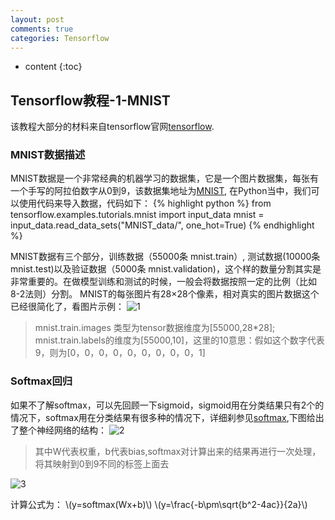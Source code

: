```yaml
---
layout: post
comments: true
categories: Tensorflow
---
```

* content
{:toc}

## Tensorflow教程-1-MNIST

该教程大部分的材料来自tensorflow官网[tensorflow](https://www.tensorflow.org).

### MNIST数据描述

MNIST数据是一个非常经典的机器学习的数据集，它是一个图片数据集，每张有一个手写的阿拉伯数字从0到9，该数据集地址为[MNIST](http://yann.lecun.com/exdb/mnist/), 在Python当中，我们可以使用代码来导入数据，代码如下：
{% highlight python %}
from tensorflow.examples.tutorials.mnist import input_data
mnist = input_data.read_data_sets("MNIST_data/", one_hot=True)
{% endhighlight %} 

MNIST数据有三个部分，训练数据（55000条 mnist.train）, 测试数据(10000条 mnist.test)以及验证数据（5000条 mnist.validation)，这个样的数量分割其实是非常重要的。在做模型训练和测试的时候，一般会将数据按照一定的比例（比如8-2法则）分割。
MNIST的每张图片有28×28个像素，相对真实的图片数据这个已经很简化了，看图片示例：
![1](https://www.tensorflow.org/versions/r0.12/images/MNIST-Matrix.png)
> mnist.train.images 类型为tensor数据维度为[55000,28*28]; mnist.train.labels的维度为[55000,10]，这里的10意思：假如这个数字代表9，则为[0，0，0，0，0，0，0，0，0，1]

### Softmax回归
如果不了解softmax，可以先回顾一下sigmoid，sigmoid用在分类结果只有2个的情况下，softmax用在分类结果有很多种的情况下，详细刹参见[softmax](http://ufldl.stanford.edu/wiki/index.php/Softmax%E5%9B%9E%E5%BD%92),下图给出了整个神经网络的结构：
![2](https://www.tensorflow.org/versions/r0.12/images/softmax-regression-scalargraph.png)
> 其中W代表权重，b代表bias,softmax对计算出来的结果再进行一次处理，将其映射到0到9不同的标签上面去

![3](https://www.tensorflow.org/versions/r0.12/images/softmax-regression-vectorequation.png)

 计算公式为：
\\(y=softmax(Wx+b)\\)
\\(y=\frac{-b\pm\sqrt{b^2-4ac}}{2a}\\)
